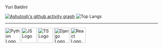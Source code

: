 Yuri Baldini

[![Ashutosh's github activity graph](https://github-readme-activity-graph.vercel.app/graph?username=baldiniyuri&theme=react-dark)](https://github.com/baldiniyuri/github-readme-activity-graph)
![Top Langs](https://github-readme-stats.vercel.app/api/top-langs/?username=baldiniyuri&layout=compact)

____________________________________________________________________________________________________________________________________
<div>
<img src="https://cdn.jsdelivr.net/gh/devicons/devicon/icons/python/python-original.svg" alt="Python Logo" width="50"/>
<img src="https://cdn.jsdelivr.net/gh/devicons/devicon/icons/javascript/javascript-original.svg" alt="JS Logo" width="50"/>
<img src="https://cdn.jsdelivr.net/gh/devicons/devicon/icons/typescript/typescript-original.svg" alt="TS Logo" width="50"/>
<img src="https://cdn.jsdelivr.net/gh/devicons/devicon/icons/django/django-plain.svg" alt="Django Logo" width="50"/>
<img src="https://cdn.jsdelivr.net/gh/devicons/devicon/icons/react/react-original.svg" alt="React Logo" width="50"/>
</div>

          
       
<!--
**baldiniyuri/baldiniyuri** is a ✨ _special_ ✨ repository because its `README.md` (this file) appears on your GitHub profile.

Here are some ideas to get you started:

- 🔭 I’m currently working on ...
- 🌱 I’m currently learning ...
- 👯 I’m looking to collaborate on ...
- 🤔 I’m looking for help with ...
- 💬 Ask me about ...
- 📫 How to reach me: ...
- 😄 Pronouns: ...
- ⚡ Fun fact: ...
-->
